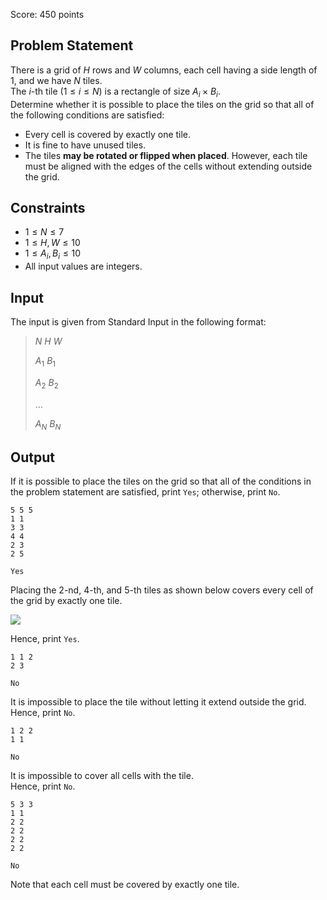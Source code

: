 Score: $450$ points

## Problem Statement

There is a grid of $H$ rows and $W$ columns, each cell having a side length of $1$, and we have $N$ tiles.<br>
The $i$-th tile ($1\leq i\leq N$) is a rectangle of size $A_i\times B_i$.<br>
Determine whether it is possible to place the tiles on the grid so that all of the following conditions are satisfied:

- Every cell is covered by exactly one tile.
- It is fine to have unused tiles.
- The tiles **may be rotated or flipped when placed**. However, each tile must be aligned with the edges of the cells without extending outside the grid.

## Constraints

- $1\leq N\leq 7$
- $1 \leq H,W \leq 10$
- $1\leq A_i,B_i\leq 10$
- All input values are integers.

## Input

The input is given from Standard Input in the following format:

> $N$ $H$ $W$
> 
> $A_1$ $B_1$
> 
> $A_2$ $B_2$
> 
> $\ldots$
> 
> $A_N$ $B_N$

## Output

If it is possible to place the tiles on the grid so that all of the conditions in the problem statement are satisfied, print `Yes`; otherwise, print `No`.

```input1
5 5 5
1 1
3 3
4 4
2 3
2 5
```

```output1
Yes
```

Placing the $2$-nd, $4$-th, and $5$-th tiles as shown below covers every cell of the grid by exactly one tile.

![](https://img.atcoder.jp/abc345/0a0f2829d0485013deabba0103dbd906.png)

Hence, print `Yes`.

```input2
1 1 2
2 3
```

```output2
No
```

It is impossible to place the tile without letting it extend outside the grid.<br>
Hence, print `No`.

```input3
1 2 2
1 1
```

```output3
No
```

It is impossible to cover all cells with the tile.<br>
Hence, print `No`.

```input4
5 3 3
1 1
2 2
2 2
2 2
2 2
```

```output4
No
```

Note that each cell must be covered by exactly one tile.